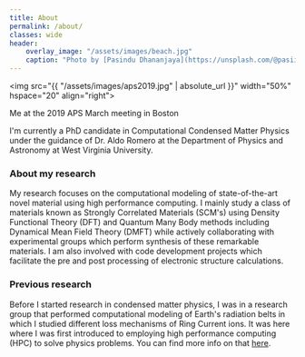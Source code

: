 ```yaml
---
title: About
permalink: /about/
classes: wide
header:
    overlay_image: "/assets/images/beach.jpg"
    caption: "Photo by [Pasindu Dhananjaya](https://unsplash.com/@pasiiijay) on [Unsplash](https://unsplash.com)"
---
```


<img src="{{ "/assets/images/aps2019.jpg" | absolute_url }}"
width="50%" hspace="20" align="right">

<figcaption>Me at the 2019 APS March meeting in Boston </figcaption>

I'm currently a PhD candidate in Computational Condensed Matter Physics under the guidance of Dr. Aldo Romero at the Department of Physics and Astronomy at West Virginia University.

### About my research

My research focuses on the computational modeling of state-of-the-art novel material using high performance computing. I mainly study a class of materials known as Strongly Correlated Materials (SCM's) using Density Functional Theory (DFT) and Quantum Many Body methods including Dynamical Mean Field Theory (DMFT) while actively collaborating with experimental groups which perform synthesis of these remarkable materials. I am also involved with code development projects which facilitate the pre and post processing of electronic structure calculations. 

### Previous research

Before I started research in condensed matter physics, I was in a research group that performed computational modeling of Earth's radiation belts in which I studied different loss mechanisms of Ring Current ions. It was here where I was first introduced to employing high performance computing (HPC) to solve physics problems. You can find more info on that [here](/presentations/).

